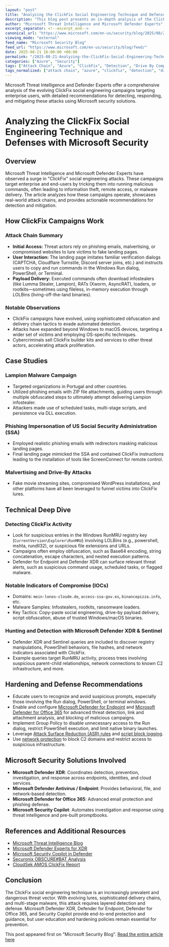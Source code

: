 ```yaml
---
layout: "post"
title: "Analyzing the ClickFix Social Engineering Technique and Defenses with Microsoft Security"
description: "This blog post presents an in-depth analysis of the ClickFix social engineering attack chain, showing how threat actors exploit user behavior to run malicious commands via phishing, malvertising, and drive-by attacks. Microsoft Threat Intelligence and Defender Experts detail attack vectors, malware delivery, investigation techniques, guidance for detection using Microsoft Defender XDR, and practical protection strategies tailored for enterprise environments."
author: "Microsoft Threat Intelligence and Microsoft Defender Experts"
excerpt_separator: <!--excerpt_end-->
canonical_url: "https://www.microsoft.com/en-us/security/blog/2025/08/21/think-before-you-clickfix-analyzing-the-clickfix-social-engineering-technique/"
viewing_mode: "external"
feed_name: "Microsoft Security Blog"
feed_url: "https://www.microsoft.com/en-us/security/blog/feed/"
date: 2025-08-21 16:00:00 +00:00
permalink: "/2025-08-21-Analyzing-the-ClickFix-Social-Engineering-Technique-and-Defenses-with-Microsoft-Security.html"
categories: ["Azure", "Security"]
tags: ["Attack Chain", "Azure", "ClickFix", "Detection", "Drive By Compromise", "Endpoint Protection", "Incident Response", "Infostealer", "LOLBins", "Macos Security", "Malvertising", "Malware", "Microsoft Defender", "Microsoft Defender For Office 365", "Microsoft Defender XDR", "Microsoft Security Copilot", "Microsoft Threat Intelligence", "News", "Phishing", "PowerShell", "RunMRU", "Security", "Security Mitigation", "Social Engineering", "Windows Security"]
tags_normalized: ["attack chain", "azure", "clickfix", "detection", "drive by compromise", "endpoint protection", "incident response", "infostealer", "lolbins", "macos security", "malvertising", "malware", "microsoft defender", "microsoft defender for office 365", "microsoft defender xdr", "microsoft security copilot", "microsoft threat intelligence", "news", "phishing", "powershell", "runmru", "security", "security mitigation", "social engineering", "windows security"]
---
```


Microsoft Threat Intelligence and Defender Experts offer a comprehensive analysis of the evolving ClickFix social engineering campaigns targeting enterprise users, with detailed recommendations for detecting, responding, and mitigating these attacks using Microsoft security solutions.<!--excerpt_end-->

# Analyzing the ClickFix Social Engineering Technique and Defenses with Microsoft Security

## Overview

Microsoft Threat Intelligence and Microsoft Defender Experts have observed a surge in "ClickFix" social engineering attacks. These campaigns target enterprise and end-users by tricking them into running malicious commands, often leading to information theft, remote access, or malware delivery. The article analyzes how these campaigns operate, showcases real-world attack chains, and provides actionable recommendations for detection and mitigation.

## How ClickFix Campaigns Work

### Attack Chain Summary

- **Initial Access:** Threat actors rely on phishing emails, malvertising, or compromised websites to lure victims to fake landing pages.
- **User Interaction:** The landing page imitates familiar verification dialogs (CAPTCHA, Cloudflare Turnstile, Discord server joins, etc.) and instructs users to copy and run commands in the Windows Run dialog, PowerShell, or Terminal.
- **Payload Delivery:** Executed commands often download infostealers (like Lumma Stealer, Lampion), RATs (Xworm, AsyncRAT), loaders, or rootkits—sometimes using fileless, in-memory execution through LOLBins (living-off-the-land binaries).

### Notable Observations

- ClickFix campaigns have evolved, using sophisticated obfuscation and delivery chain tactics to evade automated detection.
- Attacks have expanded beyond Windows to macOS devices, targeting a wider set of victims and employing OS-specific techniques.
- Cybercriminals sell ClickFix builder kits and services to other threat actors, accelerating attack proliferation.

## Case Studies

### Lampion Malware Campaign

- Targeted organizations in Portugal and other countries.
- Utilized phishing emails with ZIP file attachments, guiding users through multiple obfuscated steps to ultimately attempt delivering Lampion infostealer.
- Attackers made use of scheduled tasks, multi-stage scripts, and persistence via DLL execution.

### Phishing Impersonation of US Social Security Administration (SSA)

- Employed realistic phishing emails with redirectors masking malicious landing pages.
- Final landing page mimicked the SSA and contained ClickFix instructions leading to the installation of tools like ScreenConnect for remote control.

### Malvertising and Drive-By Attacks

- Fake movie streaming sites, compromised WordPress installations, and other platforms have all been leveraged to funnel victims into ClickFix lures.

## Technical Deep Dive

### Detecting ClickFix Activity

- Look for suspicious entries in the Windows RunMRU registry key (`CurrentVersion\Explorer\RunMRU`) involving LOLBins (e.g., powershell, mshta, rundll32), or suspicious file extensions and URLs.
- Campaigns often employ obfuscation, such as Base64 encoding, string concatenation, escape characters, and nested execution patterns.
- Defender for Endpoint and Defender XDR can surface relevant threat alerts, such as suspicious command usage, scheduled tasks, or flagged malware.

### Notable Indicators of Compromise (IOCs)

- Domains: `mein-lonos-cloude.de`, `access-ssa-gov.es`, `binancepizza.info`, etc.
- Malware Samples: Infostealers, rootkits, ransomware loaders.
- Key Tactics: Copy-paste social engineering, drive-by payload delivery, script obfuscation, abuse of trusted Windows/macOS binaries.

### Hunting and Detection with Microsoft Defender XDR & Sentinel

- Defender XDR and Sentinel queries are included to discover registry manipulations, PowerShell behaviors, file hashes, and network indicators associated with ClickFix.
- Example queries target RunMRU activity, process trees involving suspicious parent-child relationships, network connections to known C2 infrastructure, and more.

## Hardening and Defense Recommendations

- Educate users to recognize and avoid suspicious prompts, especially those involving the Run dialog, PowerShell, or terminal windows.
- Enable and configure [Microsoft Defender for Endpoint](https://www.microsoft.com/en-us/security/business/endpoint-security/microsoft-defender-endpoint) and [Microsoft Defender for Office 365](https://www.microsoft.com/en-us/security/business/siem-and-xdr/microsoft-defender-office-365) for advanced threat detection, link and attachment analysis, and blocking of malicious campaigns.
- Implement Group Policy to disable unnecessary access to the Run dialog, restrict PowerShell execution, and limit native binary launches.
- Leverage [Attack Surface Reduction (ASR) rules](https://learn.microsoft.com/defender-endpoint/attack-surface-reduction-rules-deployment-implement) and [script block logging](https://learn.microsoft.com/en-us/powershell/scripting/security/security-features?view=powershell-7.5).
- Use [network protection](https://learn.microsoft.com/defender-endpoint/network-protection) to block C2 domains and restrict access to suspicious infrastructure.

## Microsoft Security Solutions Involved

- **Microsoft Defender XDR**: Coordinates detection, prevention, investigation, and response across endpoints, identities, and cloud services.
- **Microsoft Defender Antivirus / Endpoint**: Provides behavioral, file, and network-based detection.
- **Microsoft Defender for Office 365**: Advanced email protection and phishing defense.
- **Microsoft Security Copilot**: Automates investigation and response using threat intelligence and pre-built promptbooks.

## References and Additional Resources

- [Microsoft Threat Intelligence Blog](https://aka.ms/threatintelblog)
- [Microsoft Defender Experts for XDR](https://www.microsoft.com/security/business/services/microsoft-defender-experts-xdr)
- [Microsoft Security Copilot in Defender](https://learn.microsoft.com/en-us/defender-xdr/security-copilot-in-microsoft-365-defender)
- [Securonix OBSCURE#BAT Analysis](https://www.securonix.com/blog/analyzing-obscurebat-threat-actors-lure-victims-into-executing-malicious-batch-scripts-to-deploy-stealthy-rootkits/)
- [CloudSek AMOS ClickFix Report](https://www.cloudsek.com/blog/amos-variant-distributed-via-clickfix-in-spectrum-themed-dynamic-delivery-campaign-by-russian-speaking-hackers)

## Conclusion

The ClickFix social engineering technique is an increasingly prevalent and dangerous threat vector. With evolving lures, sophisticated delivery chains, and multi-stage malware, this attack requires layered detection and defense. Microsoft Defender XDR, Defender for Endpoint, Defender for Office 365, and Security Copilot provide end-to-end protection and guidance, but user education and hardening policies remain essential for prevention.

This post appeared first on "Microsoft Security Blog". [Read the entire article here](https://www.microsoft.com/en-us/security/blog/2025/08/21/think-before-you-clickfix-analyzing-the-clickfix-social-engineering-technique/)
